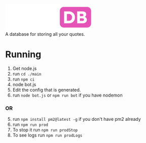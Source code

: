 ![QuoteDB logo](media/quotedblogo.png)
\
A database for storing all your quotes.


# Running
1. Get node.js
2. run `cd ./main`
3. run `npm ci`
3. node bot.js
4. Edit the config that is generated.
5. run `node bot.js` or `npm run bot` if you have nodemon  
### OR
5. run `npm install pm2@latest -g` if you don't have pm2 already
6. run `npm run prod`
7. To stop it run `npm run prodStop`
8. To see logs run `npm run prodLogs`